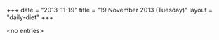 +++
date = "2013-11-19"
title = "19 November 2013 (Tuesday)"
layout = "daily-diet"
+++


\<no entries\>
